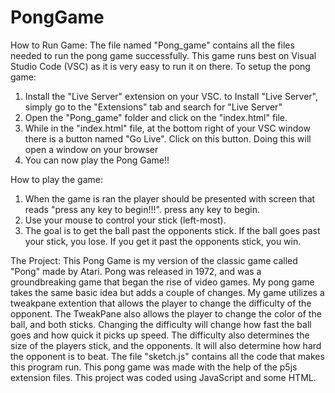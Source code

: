 # PongGame

How to Run Game:
The file named "Pong_game" contains all the files needed to run the pong game successfully. This game runs best on Visual Studio Code (VSC) as it is very easy to run it on there. 
To setup the pong game:
1. Install the "Live Server" extension on your VSC. to Install "Live Server", simply go to the "Extensions" tab and search for "Live Server"
2. Open the "Pong_game" folder and click on the "index.html" file.
3. While in the "index.html" file, at the bottom right of your VSC window there is a button named "Go Live". Click on this button. Doing this will open a window on your browser
4. You can now play the Pong Game!! 

How to play the game:
1. When the game is ran the player should be presented with screen that reads "press any key to begin!!!". press any key to begin. 
2. Use your mouse to control your stick (left-most).
3. The goal is to get the ball past the opponents stick. If the ball goes past your stick, you lose. If you get it past the opponents stick, you win.



The Project:
This Pong Game is my version of the classic game called "Pong" made by Atari. Pong was released in 1972, and was a groundbreaking game that began the rise of video games. My pong game takes the same basic idea but adds a couple of changes. My game utilizes a tweakpane extention that allows the player to change the difficulty of the opponent. The TweakPane also allows the player to change the color of the ball, and both sticks. Changing the difficulty will change how fast the ball goes and how quick it picks up speed. The difficulty also determines the size of the players stick, and the opponents. It will also determine how hard the opponent is to beat. The file "sketch.js" contains all the code that makes this program run. This pong game was made with the help of the p5js extension files. This project was coded using JavaScript and some HTML. 